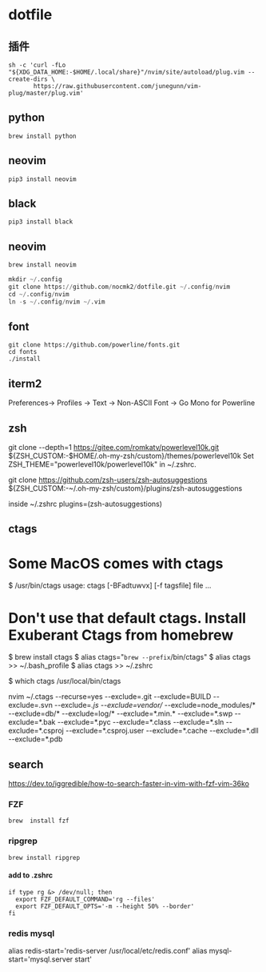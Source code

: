 # dotfile

插件
----

``` 
sh -c 'curl -fLo "${XDG_DATA_HOME:-$HOME/.local/share}"/nvim/site/autoload/plug.vim --create-dirs \
       https://raw.githubusercontent.com/junegunn/vim-plug/master/plug.vim'
```

python
-----
```
brew install python
```

neovim
-----
``` 
pip3 install neovim
```

black
----
```
pip3 install black
```

neovim
-----
``` python
brew install neovim
```


``` python
mkdir ~/.config
git clone https://github.com/nocmk2/dotfile.git ~/.config/nvim
cd ~/.config/nvim
ln -s ~/.config/nvim ~/.vim
```

font
-----

```
git clone https://github.com/powerline/fonts.git
cd fonts
./install
```

iterm2
----
Preferences-> Profiles -> Text -> Non-ASCII Font -> Go Mono for Powerline


zsh
----
git clone --depth=1 https://gitee.com/romkatv/powerlevel10k.git ${ZSH_CUSTOM:-$HOME/.oh-my-zsh/custom}/themes/powerlevel10k
Set ZSH_THEME="powerlevel10k/powerlevel10k" in ~/.zshrc.

git clone https://github.com/zsh-users/zsh-autosuggestions ${ZSH_CUSTOM:-~/.oh-my-zsh/custom}/plugins/zsh-autosuggestions

inside ~/.zshrc
plugins=(zsh-autosuggestions)

ctags
----
# Some MacOS comes with ctags 
$ /usr/bin/ctags
usage: ctags [-BFadtuwvx] [-f tagsfile] file ...
    
# Don't use that default ctags. Install Exuberant Ctags from homebrew
$ brew install ctags
$ alias ctags="`brew --prefix`/bin/ctags"
$ alias ctags >> ~/.bash_profile
$ alias ctags >> ~/.zshrc
    
$ which ctags
/usr/local/bin/ctags

nvim ~/.ctags
--recurse=yes
--exclude=.git
--exclude=BUILD
--exclude=.svn
--exclude=*.js
--exclude=vendor/*
--exclude=node_modules/*
--exclude=db/*
--exclude=log/*
--exclude=\*.min.\*
--exclude=\*.swp
--exclude=\*.bak
--exclude=\*.pyc
--exclude=\*.class
--exclude=\*.sln
--exclude=\*.csproj
--exclude=\*.csproj.user
--exclude=\*.cache
--exclude=\*.dll
--exclude=\*.pdb

search
------
https://dev.to/iggredible/how-to-search-faster-in-vim-with-fzf-vim-36ko

### FZF

``` shell
brew  install fzf
```

### ripgrep

``` shell
brew install ripgrep
```

#### add to .zshrc
``` shell
if type rg &> /dev/null; then
  export FZF_DEFAULT_COMMAND='rg --files'
  export FZF_DEFAULT_OPTS='-m --height 50% --border'
fi
```

### redis mysql
alias redis-start='redis-server /usr/local/etc/redis.conf'
alias mysql-start='mysql.server start'


